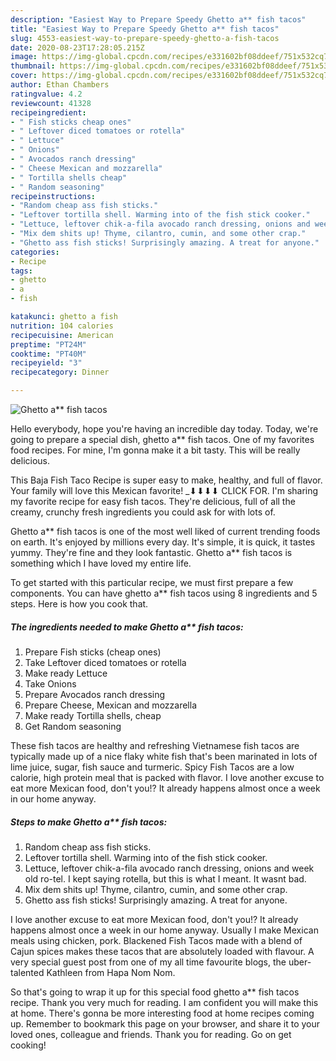 ```yaml
---
description: "Easiest Way to Prepare Speedy Ghetto a** fish tacos"
title: "Easiest Way to Prepare Speedy Ghetto a** fish tacos"
slug: 4553-easiest-way-to-prepare-speedy-ghetto-a-fish-tacos
date: 2020-08-23T17:28:05.215Z
image: https://img-global.cpcdn.com/recipes/e331602bf08ddeef/751x532cq70/ghetto-a-fish-tacos-recipe-main-photo.jpg
thumbnail: https://img-global.cpcdn.com/recipes/e331602bf08ddeef/751x532cq70/ghetto-a-fish-tacos-recipe-main-photo.jpg
cover: https://img-global.cpcdn.com/recipes/e331602bf08ddeef/751x532cq70/ghetto-a-fish-tacos-recipe-main-photo.jpg
author: Ethan Chambers
ratingvalue: 4.2
reviewcount: 41328
recipeingredient:
- " Fish sticks cheap ones"
- " Leftover diced tomatoes or rotella"
- " Lettuce"
- " Onions"
- " Avocados ranch dressing"
- " Cheese Mexican and mozzarella"
- " Tortilla shells cheap"
- " Random seasoning"
recipeinstructions:
- "Random cheap ass fish sticks."
- "Leftover tortilla shell. Warming into of the fish stick cooker."
- "Lettuce, leftover chik-a-fila avocado ranch dressing, onions and week old ro-tel. I kept saying rotella, but this is what I meant. It wasnt bad."
- "Mix dem shits up! Thyme, cilantro, cumin, and some other crap."
- "Ghetto ass fish sticks! Surprisingly amazing. A treat for anyone."
categories:
- Recipe
tags:
- ghetto
- a
- fish

katakunci: ghetto a fish 
nutrition: 104 calories
recipecuisine: American
preptime: "PT24M"
cooktime: "PT40M"
recipeyield: "3"
recipecategory: Dinner

---
```



![Ghetto a** fish tacos](https://img-global.cpcdn.com/recipes/e331602bf08ddeef/751x532cq70/ghetto-a-fish-tacos-recipe-main-photo.jpg)

Hello everybody, hope you're having an incredible day today. Today, we're going to prepare a special dish, ghetto a** fish tacos. One of my favorites food recipes. For mine, I'm gonna make it a bit tasty. This will be really delicious.

This Baja Fish Taco Recipe is super easy to make, healthy, and full of flavor. Your family will love this Mexican favorite! _­⬇⬇⬇⬇ CLICK FOR. I&#39;m sharing my favorite recipe for easy fish tacos. They&#39;re delicious, full of all the creamy, crunchy fresh ingredients you could ask for with lots of.

Ghetto a** fish tacos is one of the most well liked of current trending foods on earth. It's enjoyed by millions every day. It's simple, it is quick, it tastes yummy. They're fine and they look fantastic. Ghetto a** fish tacos is something which I have loved my entire life.


To get started with this particular recipe, we must first prepare a few components. You can have ghetto a** fish tacos using 8 ingredients and 5 steps. Here is how you cook that.

<!--inarticleads1-->

##### The ingredients needed to make Ghetto a** fish tacos:

1. Prepare  Fish sticks (cheap ones)
1. Take  Leftover diced tomatoes or rotella
1. Make ready  Lettuce
1. Take  Onions
1. Prepare  Avocados ranch dressing
1. Prepare  Cheese, Mexican and mozzarella
1. Make ready  Tortilla shells, cheap
1. Get  Random seasoning


These fish tacos are healthy and refreshing Vietnamese fish tacos are typically made up of a nice flaky white fish that&#39;s been marinated in lots of lime juice, sugar, fish sauce and turmeric. Spicy Fish Tacos are a low calorie, high protein meal that is packed with flavor. I love another excuse to eat more Mexican food, don&#39;t you!? It already happens almost once a week in our home anyway. 

<!--inarticleads2-->

##### Steps to make Ghetto a** fish tacos:

1. Random cheap ass fish sticks.
1. Leftover tortilla shell. Warming into of the fish stick cooker.
1. Lettuce, leftover chik-a-fila avocado ranch dressing, onions and week old ro-tel. I kept saying rotella, but this is what I meant. It wasnt bad.
1. Mix dem shits up! Thyme, cilantro, cumin, and some other crap.
1. Ghetto ass fish sticks! Surprisingly amazing. A treat for anyone.


I love another excuse to eat more Mexican food, don&#39;t you!? It already happens almost once a week in our home anyway. Usually I make Mexican meals using chicken, pork. Blackened Fish Tacos made with a blend of Cajun spices makes these tacos that are absolutely loaded with flavour. A very special guest post from one of my all time favourite blogs, the uber-talented Kathleen from Hapa Nom Nom. 

So that's going to wrap it up for this special food ghetto a** fish tacos recipe. Thank you very much for reading. I am confident you will make this at home. There's gonna be more interesting food at home recipes coming up. Remember to bookmark this page on your browser, and share it to your loved ones, colleague and friends. Thank you for reading. Go on get cooking!
